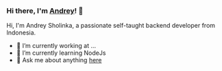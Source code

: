 ### Hi there, I'm [Andrey](https://www.linkedin.com/in/andsholinka/)! 👋

Hi, I'm Andrey Sholinka, a passionate self-taught backend developer from Indonesia.

- 🔭 I’m currently working at ...
- 🌱 I’m currently learning NodeJs
- 💬 Ask me about anything [here](https://github.com/andsholinka/andsholinka/issues)

